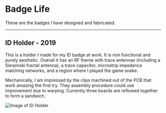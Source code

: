 # Badge Life #
These are the badges I have designed and fabricated.

---
## ID Holder - 2019 ##
This is a holder I made for my ID badge at work. It is non functional and purely aesthetic. Overall it has an RF theme with trace antennae (including a Sierpinski fractal antenna), a trace capacitor, microstrip impedance matching networks, and a region where I played the game snake.

Mechanically, I am impressed by the clips machined out of the PCB that work amazing the first try. They assembly procedure could use improvement due to warping. Currently three boards are reflowed together to form a sandwich.

![Image of ID Holder](https://github.com/WattsUp/BadgeLife/blob/master/Pictures/IDHolder.jpg)
